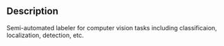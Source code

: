 ## Description
Semi-automated labeler for computer vision tasks including classificaion, localization, detection, etc.

